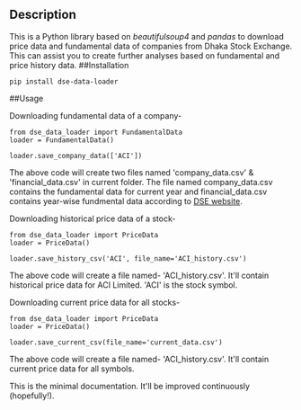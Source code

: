 ## Description
This is a Python library based on *beautifulsoup4* and *pandas* to 
download price data and fundamental data of companies from  Dhaka Stock Exchange.
<br/>This can assist you to create further analyses based on fundamental and price history data.
##Installation
```
pip install dse-data-loader

```
##Usage

Downloading fundamental data of a company-

```
from dse_data_loader import FundamentalData
loader = FundamentalData()

loader.save_company_data(['ACI'])

```
The above code will create two files named 'company_data.csv' & 'financial_data.csv' in current folder.
The file named company_data.csv contains the fundamental data for current year and
financial_data.csv contains year-wise fundmental data according to [DSE website](http://dsebd.org).

Downloading historical price data of a stock-

```
from dse_data_loader import PriceData
loader = PriceData()

loader.save_history_csv('ACI', file_name='ACI_history.csv')
```

The above code will create a file named- 'ACI_history.csv'. 
It'll contain historical price data for ACI Limited. 'ACI' is the stock symbol.


Downloading current price data for all stocks-
```
from dse_data_loader import PriceData
loader = PriceData()

loader.save_current_csv(file_name='current_data.csv')
```
The above code will create a file named- 'ACI_history.csv'. It'll contain current price data for all symbols.

This is the minimal documentation. It'll be improved continuously (hopefully!). 
